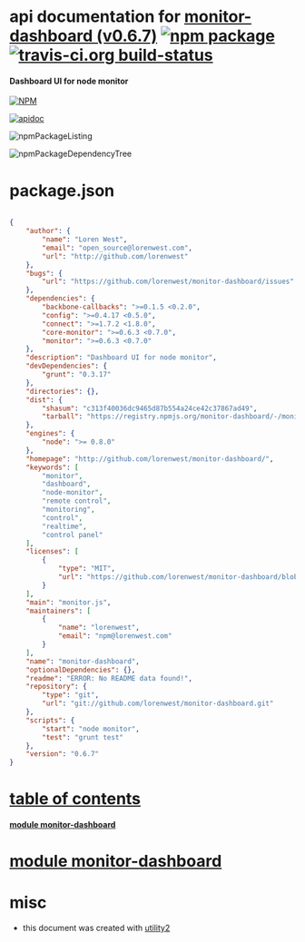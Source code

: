 # api documentation for  [monitor-dashboard (v0.6.7)](http://github.com/lorenwest/monitor-dashboard/)  [![npm package](https://img.shields.io/npm/v/npmdoc-monitor-dashboard.svg?style=flat-square)](https://www.npmjs.org/package/npmdoc-monitor-dashboard) [![travis-ci.org build-status](https://api.travis-ci.org/npmdoc/node-npmdoc-monitor-dashboard.svg)](https://travis-ci.org/npmdoc/node-npmdoc-monitor-dashboard)
#### Dashboard UI for node monitor

[![NPM](https://nodei.co/npm/monitor-dashboard.png?downloads=true)](https://www.npmjs.com/package/monitor-dashboard)

[![apidoc](https://npmdoc.github.io/node-npmdoc-monitor-dashboard/build/screenCapture.buildNpmdoc.browser._2Fhome_2Ftravis_2Fbuild_2Fnpmdoc_2Fnode-npmdoc-monitor-dashboard_2Ftmp_2Fbuild_2Fapidoc.html.png)](https://npmdoc.github.io/node-npmdoc-monitor-dashboard/build..beta..travis-ci.org/apidoc.html)

![npmPackageListing](https://npmdoc.github.io/node-npmdoc-monitor-dashboard/build/screenCapture.npmPackageListing.svg)

![npmPackageDependencyTree](https://npmdoc.github.io/node-npmdoc-monitor-dashboard/build/screenCapture.npmPackageDependencyTree.svg)



# package.json

```json

{
    "author": {
        "name": "Loren West",
        "email": "open_source@lorenwest.com",
        "url": "http://github.com/lorenwest"
    },
    "bugs": {
        "url": "https://github.com/lorenwest/monitor-dashboard/issues"
    },
    "dependencies": {
        "backbone-callbacks": ">=0.1.5 <0.2.0",
        "config": ">=0.4.17 <0.5.0",
        "connect": ">=1.7.2 <1.8.0",
        "core-monitor": ">=0.6.3 <0.7.0",
        "monitor": ">=0.6.3 <0.7.0"
    },
    "description": "Dashboard UI for node monitor",
    "devDependencies": {
        "grunt": "0.3.17"
    },
    "directories": {},
    "dist": {
        "shasum": "c313f40036dc9465d87b554a24ce42c37867ad49",
        "tarball": "https://registry.npmjs.org/monitor-dashboard/-/monitor-dashboard-0.6.7.tgz"
    },
    "engines": {
        "node": ">= 0.8.0"
    },
    "homepage": "http://github.com/lorenwest/monitor-dashboard/",
    "keywords": [
        "monitor",
        "dashboard",
        "node-monitor",
        "remote control",
        "monitoring",
        "control",
        "realtime",
        "control panel"
    ],
    "licenses": [
        {
            "type": "MIT",
            "url": "https://github.com/lorenwest/monitor-dashboard/blob/master/LICENSE"
        }
    ],
    "main": "monitor.js",
    "maintainers": [
        {
            "name": "lorenwest",
            "email": "npm@lorenwest.com"
        }
    ],
    "name": "monitor-dashboard",
    "optionalDependencies": {},
    "readme": "ERROR: No README data found!",
    "repository": {
        "type": "git",
        "url": "git://github.com/lorenwest/monitor-dashboard.git"
    },
    "scripts": {
        "start": "node monitor",
        "test": "grunt test"
    },
    "version": "0.6.7"
}
```



# <a name="apidoc.tableOfContents"></a>[table of contents](#apidoc.tableOfContents)

#### [module monitor-dashboard](#apidoc.module.monitor-dashboard)



# <a name="apidoc.module.monitor-dashboard"></a>[module monitor-dashboard](#apidoc.module.monitor-dashboard)



# misc
- this document was created with [utility2](https://github.com/kaizhu256/node-utility2)
